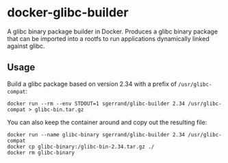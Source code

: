 # docker-glibc-builder

A glibc binary package builder in Docker. Produces a glibc binary package that can be imported into a rootfs to run applications dynamically linked against glibc.

## Usage

Build a glibc package based on version 2.34 with a prefix of `/usr/glibc-compat`:

    docker run --rm --env STDOUT=1 sgerrand/glibc-builder 2.34 /usr/glibc-compat > glibc-bin.tar.gz

You can also keep the container around and copy out the resulting file:

    docker run --name glibc-binary sgerrand/glibc-builder 2.34 /usr/glibc-compat
    docker cp glibc-binary:/glibc-bin-2.34.tar.gz ./
    docker rm glibc-binary
